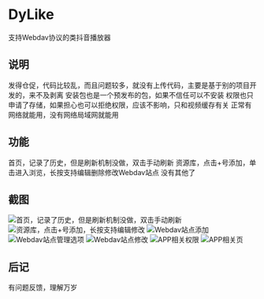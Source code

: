 # DyLike

支持Webdav协议的类抖音播放器

## 说明

发得仓促，代码比较乱，而且问题较多，就没有上传代码，主要是基于别的项目开发的，来不及剥离
安装包也是一个预发布的包，如果不信任可以不安装
权限也只申请了存储，如果担心也可以拒绝权限，应该不影响，只和视频缓存有关
正常有网络就能用，没有网络局域网就能用

## 功能

首页，记录了历史，但是刷新机制没做，双击手动刷新
资源库，点击+号添加，单击进入浏览，长按支持编辑删除修改Webdav站点
没有其他了

## 截图

![首页，记录了历史，但是刷新机制没做，双击手动刷新](screenshots/Screenshot_home.jpg)
![资源库，点击+号添加，长按支持编辑修改](screenshots/Screenshot_source.jpg)
![Webdav站点添加](screenshots/Screenshot_dav_add.jpg)
![Webdav站点管理选项](screenshots/Screenshot_dav_action.jpg)
![Webdav站点修改](screenshots/Screenshot_dav_edit.jpg)
![APP相关权限](screenshots/Screenshot_permissions.jpg)
![APP相关页](screenshots/Screenshot_pages.jpg)

## 后记

有问题反馈，理解万岁
